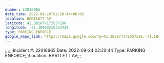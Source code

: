 ```yaml
---
number: 22016965
date_time: 2022-09-24T02:20:44+00:00
location: BARTLETT AV
latitude: 42.382077172057286
longitude: -71.18400210352424
type: PARKING ENFORCE
google_maps_link: https://maps.google.com/?q=42.382077172057286,-71.18400210352424
---
```


;;;;;;Incident #: 22016965  Date: 2022-09-24 02:20:44   Type: PARKING ENFORCE;;;Location: BARTLETT AV;;;
